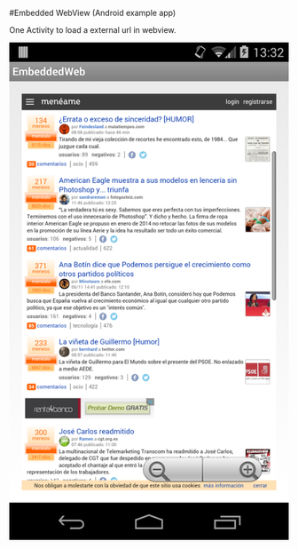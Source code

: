 #Embedded WebView (Android example app)

One Activity to load a external url in webview.

![(https://github.com/mael/EmbeddedWeb/blob/master/res/drawable/capture.png)](https://github.com/mael/EmbeddedWeb/blob/master/res/drawable/capture.png)

